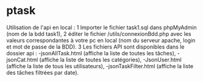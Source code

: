 # ptask
Utilisation de l'api en local :
1 Importer le fichier task1.sql dans phpMyAdmin (nom de la bdd task1),
2 éditer le fichier /utils/connexionBdd.php avec les valeurs correspondantes à votre pc en local (nom du serveur apache, login et mot de passe de la BDD).
3 Les fichiers API sont disponibles dans le dossier api :
-jsonAllTask.html (affiche la liste de toutes les tâches),
-jsonCat.html (affiche la liste de toutes les catégories),
-JsonUser.html (affiche la liste de tous les utilisateurs),
-jsonTaskFilter.html (affiche la liste des tâches filtrées par date).